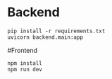 # Backend

```
pip install -r requirements.txt
uvicorn backend.main:app
```

#Frontend
```
npm install
npm run dev
```
